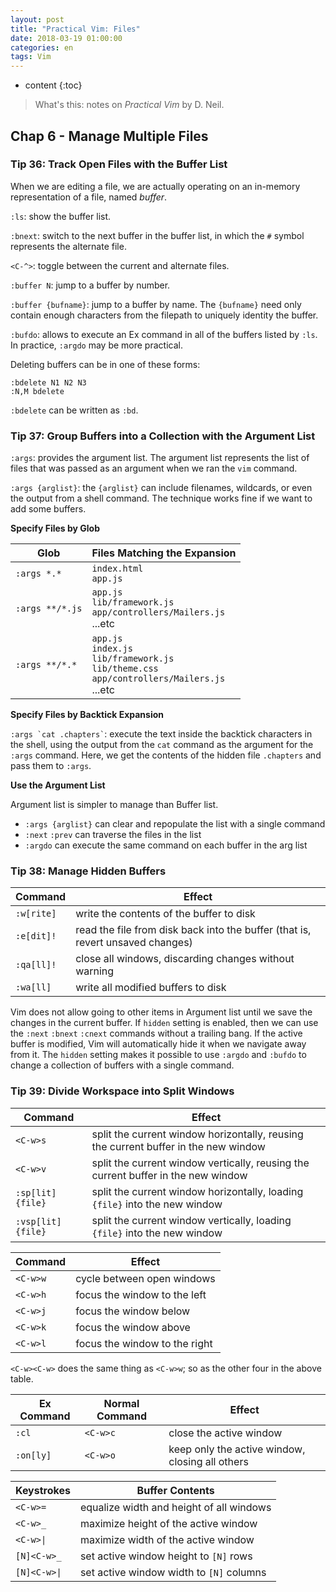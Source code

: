 ```yaml
---
layout: post
title: "Practical Vim: Files"
date: 2018-03-19 01:00:00
categories: en
tags: Vim
---
```



* content
{:toc}

> What's this: notes on _Practical Vim_ by D. Neil.

## Chap 6 - Manage Multiple Files

### Tip 36: Track Open Files with the Buffer List

When we are editing a file, we are actually operating on an in-memory representation of a file, named _buffer_.

`:ls`: show the buffer list.

`:bnext`: switch to the next buffer in the buffer list, in which the `#` symbol represents the alternate file.

`<C-^>`: toggle between the current and alternate files.

`:buffer N`: jump to a buffer by number.

`:buffer {bufname}`: jump to a buffer by name. The `{bufname}` need only contain enough characters from the filepath to uniquely identity the buffer.

`:bufdo`: allows to execute an Ex command in all of the buffers listed by `:ls`.
In practice, `:argdo` may be more practical.

Deleting buffers can be in one of these forms:

```
:bdelete N1 N2 N3
:N,M bdelete
```

`:bdelete` can be written as `:bd`.

### Tip 37: Group Buffers into a Collection with the Argument List

`:args`: provides the argument list. 
The argument list represents the list of files that was passed as an argument when we ran the `vim` command.

`:args {arglist}`: the `{arglist}` can include filenames, wildcards, or even the output from a shell command. 
The technique works fine if we want to add some buffers.

__Specify Files by Glob__

| Glob            | Files Matching the Expansion                                                   |
|-----------------|--------------------------------------------------------------------------------|
| `:args *.*`     | `index.html`<br>`app.js`                                                       |
| `:args **/*.js` | `app.js` <br> `lib/framework.js` <br> `app/controllers/Mailers.js` <br> ...etc |
| `:args **/*.*`  | `app.js` <br> `index.js`<br> `lib/framework.js` <br> `lib/theme.css`<br>`app/controllers/Mailers.js` <br> ...etc |

__Specify Files by Backtick Expansion__

`` :args `cat .chapters` ``: execute the text inside the backtick characters in the shell, using the output from the `cat` command as the argument for the `:args` command.
Here, we get the contents of the hidden file `.chapters` and pass them to `:args`.

__Use the Argument List__

Argument list is simpler to manage than Buffer list.

- `:args {arglist}` can clear and repopulate the list with a single command
- `:next` `:prev` can traverse the files in the list
- `:argdo` can execute the same command on each buffer in the arg list

### Tip 38: Manage Hidden Buffers

| Command    | Effect                                                                         |
|------------|--------------------------------------------------------------------------------|
| `:w[rite]` | write the contents of the buffer to disk                                       |
| `:e[dit]!` | read the file from disk back into the buffer (that is, revert unsaved changes) |
| `:qa[ll]!` | close all windows, discarding changes without warning                          |
| `:wa[ll]`  | write all modified buffers to disk                                             |

Vim does not allow going to other items in Argument list until we save the changes in the current buffer. 
If `hidden` setting is enabled, then we can use the `:next` `:bnext` `:cnext` commands without a trailing bang.
If the active buffer is modified, Vim will automatically hide it when we navigate away from it.
The `hidden` setting makes it possible to use `:argdo` and `:bufdo` to change a collection of buffers with a single command.

### Tip 39: Divide Workspace into Split Windows

| Command            | Effect                                                                              |
|--------------------|-------------------------------------------------------------------------------------|
| `<C-w>s`           | split the current window horizontally, reusing the current buffer in the new window |
| `<C-w>v`           | split the current window vertically, reusing the current buffer in the new window   |
| `:sp[lit] {file}`  | split the current window horizontally, loading `{file}` into the new window         |
| `:vsp[lit] {file}` | split the current window vertically, loading `{file}` into the new window           |


| Command  | Effect                        |
|----------|-------------------------------|
| `<C-w>w` | cycle between open windows    |
| `<C-w>h` | focus the window to the left  |
| `<C-w>j` | focus the window below        |
| `<C-w>k` | focus the window above        |
| `<C-w>l` | focus the window to the right |

`<C-w><C-w>` does the same thing as `<C-w>w`; so as the other four in the above table.

| Ex Command | Normal Command | Effect                                          |
|------------|----------------|-------------------------------------------------|
| `:cl`      | `<C-w>c`       | close the active window                         |
| `:on[ly]`  | `<C-w>o`       | keep only the active window, closing all others |


| Keystrokes  | Buffer Contents                          |
|-------------|------------------------------------------|
| `<C-w>=`    | equalize width and height of all windows |
| `<C-w>_`    | maximize height of the active window     |
| ` <C-w>\| ` | maximize width of the active window      |
| `[N]<C-w>_` | set active window height to `[N]` rows   |
| `[N]<C-w>\|`| set active window width to `[N]` columns |
